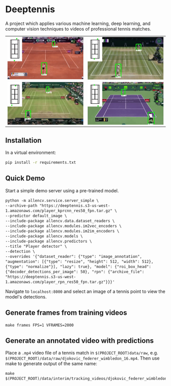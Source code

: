 # Deeptennis

A project which applies various machine learning, deep learning, and computer vision techniques
to videos of professional tennis matches.

|   |  |
| ----------------------- | ----------------------- |
| ![alt text](reports/figures/osaka_halep_rome_18.gif) | ![alt text](reports/figures/djokovic_anderson_wim_18.gif) | 
| ![alt text](reports/figures/coric_federer_halle_18.gif) | ![alt text](reports/figures/zverev_isner_miami_18.gif) |


## Installation

In a virtual environment:

```bash
pip install -r requirements.txt
```

## Quick Demo

Start a simple demo server using a pre-trained model.

```
python -m allencv.service.server_simple \
--archive-path "https://deeptennis.s3-us-west-1.amazonaws.com/player_kprcnn_res50_fpn.tar.gz" \
--predictor default_image \
--include-package allencv.data.dataset_readers \
--include-package allencv.modules.im2vec_encoders \
--include-package allencv.modules.im2im_encoders \
--include-package allencv.models \
--include-package allencv.predictors \
--title "Player detector" \
--detection \
--overrides '{"dataset_reader": {"type": "image_annotation", "augmentation": [{"type": "resize", "height": 512, "width": 512}, {"type": "normalize"}], "lazy": true}, "model": {"roi_box_head": {"decoder_detections_per_image": 50}, "rpn": {"archive_file": "https://deeptennis.s3-us-west-1.amazonaws.com/player_rpn_res50_fpn.tar.gz"}}}'
```

Navigate to `localhost:8000` and select an image of a tennis point to view the model's detections. 

## Generate frames from training videos

```
make frames FPS=1 VFRAMES=2000
```

## Generate an annotated video with predictions

Place a `.mp4` video file of a tennis match in `$(PROJECT_ROOT)data/raw`, 
e.g. `$(PROJECT_ROOT)/data/raw/djokovic_federer_wimbledon_16.mp4`. Then use make
to generate output of the same name:

```
make $(PROJECT_ROOT)/data/interim/tracking_videos/djokovic_federer_wimbledon_16
```

